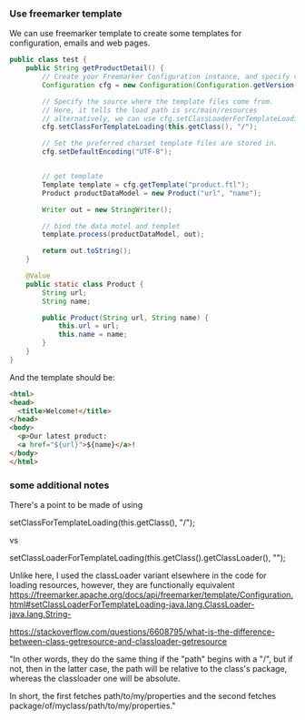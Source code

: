 ### Use freemarker template 
We can use freemarker template to create some templates for configuration, emails and web pages.
```java
public class test {
    public String getProductDetail() {
        // Create your Freemarker Configuration instance, and specify version
        Configuration cfg = new Configuration(Configuration.getVersion());

        // Specify the source where the template files come from.
        // Here, it tells the load path is src/main/resources
        // alternatively, we can use cfg.setClassLoaderForTemplateLoading(this.getClass().getClassLoader(), "")
        cfg.setClassForTemplateLoading(this.getClass(), "/");

        // Set the preferred charset template files are stored in.
        cfg.setDefaultEncoding("UTF-8");


        // get template
        Template template = cfg.getTemplate("product.ftl");
        Product productDataModel = new Product("url", "name");

        Writer out = new StringWriter();

        // bind the data motel and templet
        template.process(productDataModel, out);

        return out.toString();
    }

    @Value
    public static class Product {
        String url;
        String name;

        public Product(String url, String name) {
            this.url = url;
            this.name = name;
        }
    }
}
```
And the template should be:

```html
<html>
<head>
  <title>Welcome!</title>
</head>
<body>
  <p>Our latest product:
  <a href="${url}">${name}</a>!
</body>
</html>
```

### some additional notes
There's a point to be made of using 

setClassForTemplateLoading(this.getClass(), "/"); 

vs 

setClassLoaderForTemplateLoading(this.getClass().getClassLoader(), "");

Unlike here, I used the classLoader variant elsewhere in the code for loading resources, however, they are functionally equivalent
https://freemarker.apache.org/docs/api/freemarker/template/Configuration.html#setClassLoaderForTemplateLoading-java.lang.ClassLoader-java.lang.String-

https://stackoverflow.com/questions/6608795/what-is-the-difference-between-class-getresource-and-classloader-getresource

"In other words, they do the same thing if the "path" begins with a "/", but if not, then in the latter case, the path will be relative to the class's package, whereas the classloader one will be absolute.

In short, the first fetches path/to/my/properties and the second fetches package/of/myclass/path/to/my/properties."
